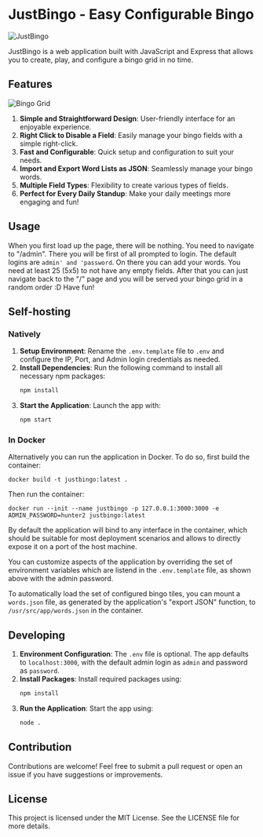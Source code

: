 # JustBingo - Easy Configurable Bingo

![JustBingo](https://github.com/user-attachments/assets/f136216a-919f-484f-b415-73798bbfc387)

JustBingo is a web application built with JavaScript and Express that allows you to create, play, and configure a bingo grid in no time.

## Features

![Bingo Grid](https://github.com/user-attachments/assets/1d6ebe5b-bc82-449e-a369-c258f59f2504)

1. **Simple and Straightforward Design**: User-friendly interface for an enjoyable experience.
2. **Right Click to Disable a Field**: Easily manage your bingo fields with a simple right-click.
3. **Fast and Configurable**: Quick setup and configuration to suit your needs.
4. **Import and Export Word Lists as JSON**: Seamlessly manage your bingo words.
5. **Multiple Field Types**: Flexibility to create various types of fields.
6. **Perfect for Every Daily Standup**: Make your daily meetings more engaging and fun!

## Usage
When you first load up the page, there will be nothing. You need to navigate to "/admin". There you will be first of all prompted to login. The default logins are `admin' and 'password`.
On there you can add your words. You need at least 25 (5x5) to not have any empty fields.
After that you can just navigate back to the "/" page and you will be served your bingo grid in a random order :D
Have fun!

## Self-hosting

### Natively

1. **Setup Environment**: Rename the `.env.template` file to `.env` and configure the IP, Port, and Admin login credentials as needed.
2. **Install Dependencies**: Run the following command to install all necessary npm packages:
   ```bash
   npm install
   ```
3. **Start the Application**: Launch the app with:
   ```bash
   npm start

### In Docker

Alternatively you can run the application in Docker. To do so, first build the container:
```
docker build -t justbingo:latest .
```

Then run the container:
```
docker run --init --name justbingo -p 127.0.0.1:3000:3000 -e ADMIN_PASSWORD=hunter2 justbingo:latest
```
By default the application will bind to any interface in the container, which
should be suitable for most deployment scenarios and allows to directly expose
it on a port of the host machine.

You can customize aspects of the application by overriding the set of
environment variables which are listend in the `.env.template` file, as shown
above with the admin password.

To automatically load the set of configured bingo tiles, you can mount a
`words.json` file, as generated by the application's "export JSON" function, to
`/usr/src/app/words.json` in the container.

## Developing

1. **Environment Configuration**: The `.env` file is optional. The app defaults to `localhost:3000`, with the default admin login as `admin` and password as `password`.
2. **Install Packages**: Install required packages using:
   ```bash
   npm install
   ```
3. **Run the Application**: Start the app using:
   ```bash
   node .
   ```

## Contribution

Contributions are welcome! Feel free to submit a pull request or open an issue if you have suggestions or improvements.

## License

This project is licensed under the MIT License. See the LICENSE file for more details.
